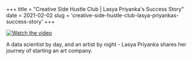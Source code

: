 +++
title = "Creative Side Hustle Club | Lasya Priyanka's Success Story"
date = 2021-02-02 
slug = 'creative-side-hustle-club-lasya-priyankas-success-story'
+++

[![Watch the video](https://github.com/ksens/ksens.github.io/blob/master/img/Untitled.jpg?raw=true)](https://www.youtube.com/watch?v=JwlaHhl9eYk)

A data scientist by day, and an artist by night - Lasya Priyanka shares her journey of starting an art company.


